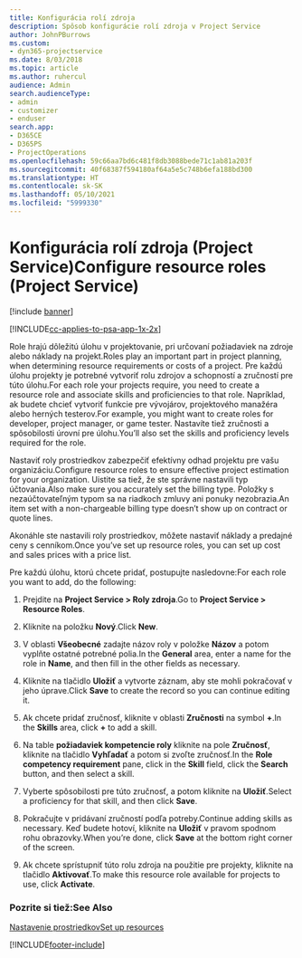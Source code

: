 ```yaml
---
title: Konfigurácia rolí zdroja
description: Spôsob konfigurácie rolí zdroja v Project Service
author: JohnPBurrows
ms.custom:
- dyn365-projectservice
ms.date: 8/03/2018
ms.topic: article
ms.author: ruhercul
audience: Admin
search.audienceType:
- admin
- customizer
- enduser
search.app:
- D365CE
- D365PS
- ProjectOperations
ms.openlocfilehash: 59c66aa7bd6c481f8db3088bede71c1ab81a203f
ms.sourcegitcommit: 40f68387f594180af64a5e5c748b6efa188bd300
ms.translationtype: HT
ms.contentlocale: sk-SK
ms.lasthandoff: 05/10/2021
ms.locfileid: "5999330"
---
```

# <a name="configure-resource-roles-project-service"></a><span data-ttu-id="1ef62-103">Konfigurácia rolí zdroja (Project Service)</span><span class="sxs-lookup"><span data-stu-id="1ef62-103">Configure resource roles (Project Service)</span></span>

[!include [banner](../includes/psa-now-project-operations.md)]

[!INCLUDE[cc-applies-to-psa-app-1x-2x](../includes/cc-applies-to-psa-app-1x-2x.md)]

<span data-ttu-id="1ef62-104">Role hrajú dôležitú úlohu v projektovanie, pri určovaní požiadaviek na zdroje alebo náklady na projekt.</span><span class="sxs-lookup"><span data-stu-id="1ef62-104">Roles play an important part in project planning, when determining resource requirements or costs of a project.</span></span> <span data-ttu-id="1ef62-105">Pre každú úlohu projekty je potrebné vytvoriť rolu zdrojov a schopností a zručností pre túto úlohu.</span><span class="sxs-lookup"><span data-stu-id="1ef62-105">For each role your projects require, you need to create a resource role and associate skills and proficiencies to that role.</span></span> <span data-ttu-id="1ef62-106">Napríklad, ak budete chcieť vytvoriť funkcie pre vývojárov, projektového manažéra alebo herných testerov.</span><span class="sxs-lookup"><span data-stu-id="1ef62-106">For example, you might want to create roles for developer, project manager, or game tester.</span></span> <span data-ttu-id="1ef62-107">Nastavíte tiež zručnosti a spôsobilosti úrovní pre úlohu.</span><span class="sxs-lookup"><span data-stu-id="1ef62-107">You’ll also set the skills and proficiency levels required for the role.</span></span>  
  
 <span data-ttu-id="1ef62-108">Nastaviť roly prostriedkov zabezpečiť efektívny odhad projektu pre vašu organizáciu.</span><span class="sxs-lookup"><span data-stu-id="1ef62-108">Configure resource roles to ensure effective project estimation for your organization.</span></span>  <span data-ttu-id="1ef62-109">Uistite sa tiež, že ste správne nastavili typ účtovania.</span><span class="sxs-lookup"><span data-stu-id="1ef62-109">Also make sure you accurately set the billing type.</span></span> <span data-ttu-id="1ef62-110">Položky s nezaúčtovateľným typom sa na riadkoch zmluvy ani ponuky nezobrazia.</span><span class="sxs-lookup"><span data-stu-id="1ef62-110">An item set with a non-chargeable billing type doesn’t show up on contract or quote lines.</span></span>  
  
 <span data-ttu-id="1ef62-111">Akonáhle ste nastavili roly prostriedkov, môžete nastaviť náklady a predajné ceny s cenníkom.</span><span class="sxs-lookup"><span data-stu-id="1ef62-111">Once you’ve set up resource roles, you can set up cost and sales prices with a price list.</span></span>  
  
 <span data-ttu-id="1ef62-112">Pre každú úlohu, ktorú chcete pridať, postupujte nasledovne:</span><span class="sxs-lookup"><span data-stu-id="1ef62-112">For each role you want to add, do the following:</span></span>  
  
1.  <span data-ttu-id="1ef62-113">Prejdite na **Project Service > Roly zdroja**.</span><span class="sxs-lookup"><span data-stu-id="1ef62-113">Go to **Project Service > Resource Roles**.</span></span>  
  
2.  <span data-ttu-id="1ef62-114">Kliknite na položku **Nový**.</span><span class="sxs-lookup"><span data-stu-id="1ef62-114">Click **New**.</span></span>  
  
3.  <span data-ttu-id="1ef62-115">V oblasti **Všeobecné** zadajte názov roly v položke **Názov** a potom vyplňte ostatné potrebné polia.</span><span class="sxs-lookup"><span data-stu-id="1ef62-115">In the **General** area, enter a name for the role in **Name**, and then fill in the other fields as necessary.</span></span>  
  
4.  <span data-ttu-id="1ef62-116">Kliknite na tlačidlo **Uložiť** a vytvorte záznam, aby ste mohli pokračovať v jeho úprave.</span><span class="sxs-lookup"><span data-stu-id="1ef62-116">Click **Save** to create the record so you can continue editing it.</span></span>  
  
5.  <span data-ttu-id="1ef62-117">Ak chcete pridať zručnosť, kliknite v oblasti **Zručnosti** na symbol **+**.</span><span class="sxs-lookup"><span data-stu-id="1ef62-117">In the **Skills** area, click **+** to add a skill.</span></span>  
  
6.  <span data-ttu-id="1ef62-118">Na table **požiadaviek kompetencie roly** kliknite na pole **Zručnosť**, kliknite na tlačidlo **Vyhľadať** a potom si zvoľte zručnosť.</span><span class="sxs-lookup"><span data-stu-id="1ef62-118">In the **Role competency requirement** pane, click in the **Skill** field, click the **Search** button, and then select a skill.</span></span>  
  
7.  <span data-ttu-id="1ef62-119">Vyberte spôsobilosti pre túto zručnosť, a potom kliknite na **Uložiť**.</span><span class="sxs-lookup"><span data-stu-id="1ef62-119">Select a proficiency for that skill, and then click **Save**.</span></span>  
  
8.  <span data-ttu-id="1ef62-120">Pokračujte v pridávaní zručností podľa potreby.</span><span class="sxs-lookup"><span data-stu-id="1ef62-120">Continue adding skills as necessary.</span></span> <span data-ttu-id="1ef62-121">Keď budete hotoví, kliknite na **Uložiť** v pravom spodnom rohu obrazovky.</span><span class="sxs-lookup"><span data-stu-id="1ef62-121">When you’re done, click **Save** at the bottom right corner of the screen.</span></span>  
  
9. <span data-ttu-id="1ef62-122">Ak chcete sprístupniť túto rolu zdroja na použitie pre projekty, kliknite na tlačidlo **Aktivovať**.</span><span class="sxs-lookup"><span data-stu-id="1ef62-122">To make this resource role available for projects to use, click **Activate**.</span></span>  
  
### <a name="see-also"></a><span data-ttu-id="1ef62-123">Pozrite si tiež:</span><span class="sxs-lookup"><span data-stu-id="1ef62-123">See Also</span></span>  
 [<span data-ttu-id="1ef62-124">Nastavenie prostriedkov</span><span class="sxs-lookup"><span data-stu-id="1ef62-124">Set up resources</span></span>](../psa/set-up-resources.md)


[!INCLUDE[footer-include](../includes/footer-banner.md)]